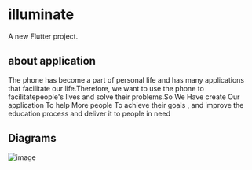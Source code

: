 # illuminate

A new Flutter project.

## about application

The phone has become a part of personal life and has many applications that facilitate our life.Therefore, we want to use the phone to facilitatepeople's lives and solve their problems.So We Have create Our application To help More people To achieve their goals , and improve the education process and deliver it to people in need

## Diagrams


![image](https://user-images.githubusercontent.com/61250075/187110151-486f2351-1572-4f9e-bbe2-59203aafd0c1.png)
